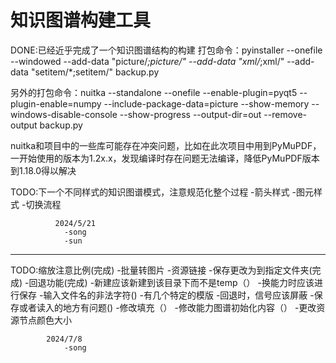 # 知识图谱构建工具
DONE:已经近乎完成了一个知识图谱结构的构建
打包命令：pyinstaller --onefile --windowed   --add-data "picture/*;picture/"  --add-data "xml/*;xml/"  --add-data "setitem/*;setitem/" backup.py



另外的打包命令：nuitka --standalone --onefile --enable-plugin=pyqt5 --plugin-enable=numpy --include-package-data=picture --show-memory  --windows-disable-console --show-progress  --output-dir=out --remove-output backup.py

nuitka和项目中的一些库可能存在冲突问题，比如在此次项目中用到PyMuPDF，一开始使用的版本为1.2x.x，发现编译时存在问题无法编译，降低PyMuPDF版本到1.18.0得以解决

TODO:下一个不同样式的知识图谱模式，注意规范化整个过程
    -箭头样式
    -图元样式
    -切换流程

              2024/5/21
                -song
                -sun
--------
TODO:缩放注意比例(完成)
    -批量转图片
    -资源链接
    -保存更改为到指定文件夹(完成)
    -回退功能(完成)
    -新建应该新建到该目录下而不是temp（）
    -换能力时应该进行保存
    -输入文件名的非法字符()
    -有几个特定的模版
    -回退时，信号应该屏蔽
    -保存或者读入的地方有问题()
    -修改填充（）
    -修改能力图谱初始化内容（）
    -更改资源节点颜色大小

            2024/7/8
                -song
